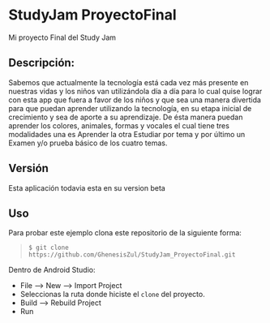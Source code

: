 # StudyJam ProyectoFinal
Mi proyecto Final del Study Jam


## Descripción: 

Sabemos que actualmente la tecnología está cada vez más presente en nuestras vidas y los niños van utilizándola día a día para lo cual quise lograr con esta app que fuera a favor de los niños y que sea una manera divertida para que puedan aprender utilizando la tecnología, en su etapa inicial de crecimiento y sea de aporte a su aprendizaje.
De ésta manera puedan aprender los colores, animales, formas y vocales el cual tiene tres modalidades una es Aprender la otra Estudiar por tema y por último un Examen y/o prueba básico de los cuatro temas.

## Versión
 Esta aplicación todavia esta en su version beta 
 
Uso
---------
Para probar este ejemplo clona este repositorio de la siguiente forma:
>
>     $ git clone https://github.com/GhenesisZul/StudyJam_ProyectoFinal.git

Dentro de Android Studio:

* File --> New --> Import Project 
* Seleccionas la ruta donde hiciste el `clone` del proyecto.
* Build --> Rebuild Project
* Run 
